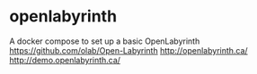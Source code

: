 # openlabyrinth
A docker compose to set up a basic OpenLabyrinth
https://github.com/olab/Open-Labyrinth
http://openlabyrinth.ca/
http://demo.openlabyrinth.ca/

